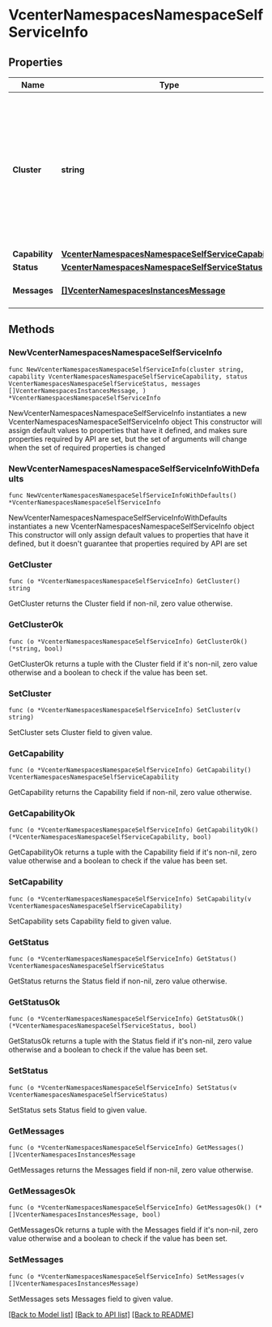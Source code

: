 # VcenterNamespacesNamespaceSelfServiceInfo

## Properties

Name | Type | Description | Notes
------------ | ------------- | ------------- | -------------
**Cluster** | **string** | Identifier for the cluster to which namespace service is associated. When clients pass a value of this structure as a parameter, the field must be an identifier for the resource type: ClusterComputeResource. When operations return a value of this structure as a result, the field will be an identifier for the resource type: ClusterComputeResource. | 
**Capability** | [**VcenterNamespacesNamespaceSelfServiceCapability**](VcenterNamespacesNamespaceSelfServiceCapability.md) |  | 
**Status** | [**VcenterNamespacesNamespaceSelfServiceStatus**](VcenterNamespacesNamespaceSelfServiceStatus.md) |  | 
**Messages** | [**[]VcenterNamespacesInstancesMessage**](VcenterNamespacesInstancesMessage.md) | Current set of messages associated with the object. | 

## Methods

### NewVcenterNamespacesNamespaceSelfServiceInfo

`func NewVcenterNamespacesNamespaceSelfServiceInfo(cluster string, capability VcenterNamespacesNamespaceSelfServiceCapability, status VcenterNamespacesNamespaceSelfServiceStatus, messages []VcenterNamespacesInstancesMessage, ) *VcenterNamespacesNamespaceSelfServiceInfo`

NewVcenterNamespacesNamespaceSelfServiceInfo instantiates a new VcenterNamespacesNamespaceSelfServiceInfo object
This constructor will assign default values to properties that have it defined,
and makes sure properties required by API are set, but the set of arguments
will change when the set of required properties is changed

### NewVcenterNamespacesNamespaceSelfServiceInfoWithDefaults

`func NewVcenterNamespacesNamespaceSelfServiceInfoWithDefaults() *VcenterNamespacesNamespaceSelfServiceInfo`

NewVcenterNamespacesNamespaceSelfServiceInfoWithDefaults instantiates a new VcenterNamespacesNamespaceSelfServiceInfo object
This constructor will only assign default values to properties that have it defined,
but it doesn't guarantee that properties required by API are set

### GetCluster

`func (o *VcenterNamespacesNamespaceSelfServiceInfo) GetCluster() string`

GetCluster returns the Cluster field if non-nil, zero value otherwise.

### GetClusterOk

`func (o *VcenterNamespacesNamespaceSelfServiceInfo) GetClusterOk() (*string, bool)`

GetClusterOk returns a tuple with the Cluster field if it's non-nil, zero value otherwise
and a boolean to check if the value has been set.

### SetCluster

`func (o *VcenterNamespacesNamespaceSelfServiceInfo) SetCluster(v string)`

SetCluster sets Cluster field to given value.


### GetCapability

`func (o *VcenterNamespacesNamespaceSelfServiceInfo) GetCapability() VcenterNamespacesNamespaceSelfServiceCapability`

GetCapability returns the Capability field if non-nil, zero value otherwise.

### GetCapabilityOk

`func (o *VcenterNamespacesNamespaceSelfServiceInfo) GetCapabilityOk() (*VcenterNamespacesNamespaceSelfServiceCapability, bool)`

GetCapabilityOk returns a tuple with the Capability field if it's non-nil, zero value otherwise
and a boolean to check if the value has been set.

### SetCapability

`func (o *VcenterNamespacesNamespaceSelfServiceInfo) SetCapability(v VcenterNamespacesNamespaceSelfServiceCapability)`

SetCapability sets Capability field to given value.


### GetStatus

`func (o *VcenterNamespacesNamespaceSelfServiceInfo) GetStatus() VcenterNamespacesNamespaceSelfServiceStatus`

GetStatus returns the Status field if non-nil, zero value otherwise.

### GetStatusOk

`func (o *VcenterNamespacesNamespaceSelfServiceInfo) GetStatusOk() (*VcenterNamespacesNamespaceSelfServiceStatus, bool)`

GetStatusOk returns a tuple with the Status field if it's non-nil, zero value otherwise
and a boolean to check if the value has been set.

### SetStatus

`func (o *VcenterNamespacesNamespaceSelfServiceInfo) SetStatus(v VcenterNamespacesNamespaceSelfServiceStatus)`

SetStatus sets Status field to given value.


### GetMessages

`func (o *VcenterNamespacesNamespaceSelfServiceInfo) GetMessages() []VcenterNamespacesInstancesMessage`

GetMessages returns the Messages field if non-nil, zero value otherwise.

### GetMessagesOk

`func (o *VcenterNamespacesNamespaceSelfServiceInfo) GetMessagesOk() (*[]VcenterNamespacesInstancesMessage, bool)`

GetMessagesOk returns a tuple with the Messages field if it's non-nil, zero value otherwise
and a boolean to check if the value has been set.

### SetMessages

`func (o *VcenterNamespacesNamespaceSelfServiceInfo) SetMessages(v []VcenterNamespacesInstancesMessage)`

SetMessages sets Messages field to given value.



[[Back to Model list]](../README.md#documentation-for-models) [[Back to API list]](../README.md#documentation-for-api-endpoints) [[Back to README]](../README.md)



